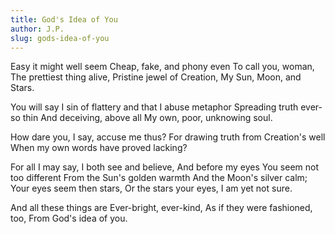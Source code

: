 ```yaml
---
title: God's Idea of You
author: J.P.
slug: gods-idea-of-you
---
```


Easy it might well seem
Cheap, fake, and phony even
To call you, woman,
The prettiest thing alive,
Pristine jewel of Creation,
My Sun, Moon, and Stars.

You will say I sin of flattery
and that I abuse metaphor
Spreading truth ever-so thin
And deceiving, above all
My own, poor, unknowing soul.

How dare you, I say, accuse me thus?
For drawing truth from Creation's well
When my own words have proved lacking?

For all I may say,
I both see and believe,
And before my eyes
You seem not too different
From the Sun's golden warmth
And the Moon's silver calm;
Your eyes seem then stars,
Or the stars your eyes,
I am yet not sure.

And all these things are
Ever-bright, ever-kind,
As if they were fashioned, too,
From God's idea of you.
